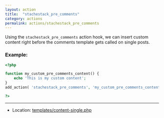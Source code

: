 ```yaml
---
layout: action
title:  "stachestack_pre_comments"
category: actions
permalink: actions/stachestack_pre_comments
---
```


Using the `stachestack_pre_comments` action hook, we can insert custom content right before the comments template gets called on single posts.

### Example:

```php
<?php

function my_custom_pre_comments_content() {
	echo 'This is my custom content';
}
add_action( 'stachestack_pre_comments', 'my_custom_pre_comments_content' );

?>
```

<hr>

* Location: [templates/content-single.php](https://github.com/StacheStack/StacheStack/blob/master/templates/content-single.php)